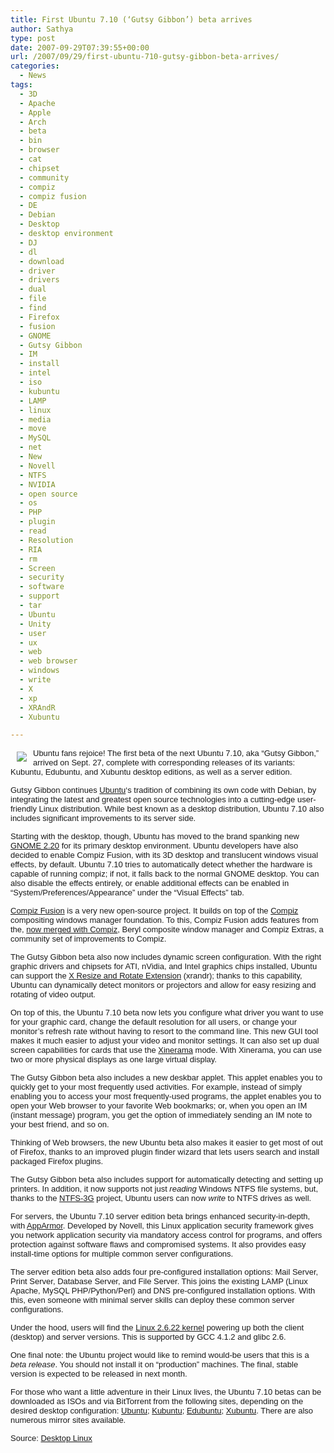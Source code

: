 ```yaml
---
title: First Ubuntu 7.10 (‘Gutsy Gibbon’) beta arrives
author: Sathya
type: post
date: 2007-09-29T07:39:55+00:00
url: /2007/09/29/first-ubuntu-710-gutsy-gibbon-beta-arrives/
categories:
  - News
tags:
  - 3D
  - Apache
  - Apple
  - Arch
  - beta
  - bin
  - browser
  - cat
  - chipset
  - community
  - compiz
  - compiz fusion
  - DE
  - Debian
  - Desktop
  - desktop environment
  - DJ
  - dl
  - download
  - driver
  - drivers
  - dual
  - file
  - find
  - Firefox
  - fusion
  - GNOME
  - Gutsy Gibbon
  - IM
  - install
  - intel
  - iso
  - kubuntu
  - LAMP
  - linux
  - media
  - move
  - MySQL
  - net
  - New
  - Novell
  - NTFS
  - NVIDIA
  - open source
  - os
  - PHP
  - plugin
  - read
  - Resolution
  - RIA
  - rm
  - Screen
  - security
  - software
  - support
  - tar
  - Ubuntu
  - Unity
  - user
  - ux
  - web
  - web browser
  - windows
  - write
  - X
  - xp
  - XRAndR
  - Xubuntu

---
```

<font size="2"><img src="https://desktoplinux.com/files/misc/ubuntu-thm.jpg" align="left" hspace="10" vspace="5" /><font face="Arial">Ubuntu fans rejoice! The first beta of the next Ubuntu 7.10, aka &#8220;Gutsy Gibbon,&#8221; arrived on Sept. 27, complete with corresponding releases of its variants: Kubuntu, Edubuntu, and Xubuntu desktop editions, as well as a server edition.</font></font>

<font size="2"><font face="Arial">Gutsy Gibbon continues </font><a href="https://www.ubuntu.org/" target="new"><font face="Arial">Ubuntu</font></a><font face="Arial">&#8216;s tradition of combining its own code with Debian, by integrating the latest and greatest open source technologies into a cutting-edge user-friendly Linux distribution. While best known as a desktop distribution, Ubuntu 7.10 also includes significant improvements to its server side.</font></font>

<font size="2"><font face="Arial">Starting with the desktop, though, Ubuntu has moved to the brand spanking new </font><a href="https://www.desktoplinux.com/news/NS5588503913.html" target="new"><font face="Arial">GNOME 2.20</font></a><font face="Arial"> for its primary desktop environment. Ubuntu developers have also decided to enable Compiz Fusion, with its 3D desktop and translucent windows visual effects, by default. Ubuntu 7.10 tries to automatically detect whether the hardware is capable of running compiz; if not, it falls back to the normal GNOME desktop. You can also disable the effects entirely, or enable additional effects can be enabled in &#8220;System/Preferences/Appearance&#8221; under the &#8220;Visual Effects&#8221; tab.</font></font>

<font size="2"><a href="https://www.compiz-fusion.org/" target="new"><font face="Arial">Compiz Fusion</font></a><font face="Arial"> is a very new open-source project. It builds on top of the </font><a href="https://compiz.org/" target="new"><font face="Arial">Compiz</font></a><font face="Arial"> compositing windows manager foundation. To this, Compiz Fusion adds features from the, </font><a href="https://www.desktoplinux.com/news/NS8279197413.html" target="new"><font face="Arial">now merged with Compiz</font></a><font face="Arial">, Beryl composite window manager and Compiz Extras, a community set of improvements to Compiz.</font></font>
  
<!--more-->

<font size="2"><font face="Arial">The Gutsy Gibbon beta also now includes dynamic screen configuration. With the right graphic drivers and chipsets for ATI, nVidia, and Intel graphics chips installed, Ubuntu can support the </font><a href="https://www.xfree86.org/current/xrandr.1.html" target="new"><font face="Arial">X Resize and Rotate Extension</font></a><font face="Arial"> (xrandr); thanks to this capability, Ubuntu can dynamically detect monitors or projectors and allow for easy resizing and rotating of video output.</font></font>

<font size="2"><font face="Arial">On top of this, the Ubuntu 7.10 beta now lets you configure what driver you want to use for your graphic card, change the default resolution for all users, or change your monitor&#8217;s refresh rate without having to resort to the command line. This new GUI tool makes it much easier to adjust your video and monitor settings. It can also set up dual screen capabilities for cards that use the </font><a href="https://tldp.org/HOWTO/Xinerama-HOWTO/intro.html" target="new"><font face="Arial">Xinerama</font></a><font face="Arial"> mode. With Xinerama, you can use two or more physical displays as one large virtual display.</font></font>

<font size="2"><font face="Arial">The Gutsy Gibbon beta also includes a new deskbar applet. This applet enables you to quickly get to your most frequently used activities. For example, instead of simply enabling you to access your most frequently-used programs, the applet enables you to open your Web browser to your favorite Web bookmarks; or, when you open an IM (instant message) program, you get the option of immediately sending an IM note to your best friend, and so on.</font></font>

<font size="2"><font face="Arial">Thinking of Web browsers, the new Ubuntu beta also makes it easier to get most of out of Firefox, thanks to an improved plugin finder wizard that lets users search and install packaged Firefox plugins.</font></font>

<font size="2"><font face="Arial">The Gutsy Gibbon beta also includes support for automatically detecting and setting up printers. In addition, it now supports not just <em>reading</em> Windows NTFS file systems, but, thanks to the </font><a href="https://www.ntfs-3g.org/" target="new"><font face="Arial">NTFS-3G</font></a><font face="Arial"> project, Ubuntu users can now <em>write</em> to NTFS drives as well.</font></font>

<font size="2"><font face="Arial">For servers, the Ubuntu 7.10 server edition beta brings enhanced security-in-depth, with </font><a href="https://www.novell.com/linux/security/apparmor/" target="new"><font face="Arial">AppArmor</font></a><font face="Arial">. Developed by Novell, this Linux application security framework gives you network application security via mandatory access control for programs, and offers protection against software flaws and compromised systems. It also provides easy install-time options for multiple common server configurations.</font></font>

<font size="2"><font face="Arial">The server edition beta also adds four pre-configured installation options: Mail Server, Print Server, Database Server, and File Server. This joins the existing LAMP (Linux Apache, MySQL PHP/Python/Perl) and DNS pre-configured installation options. With this, even someone with minimal server skills can deploy these common server configurations.</font></font>

<font size="2"><font face="Arial">Under the hood, users will find the </font><a href="https://www.linux-watch.com/news/NS8173766270.html" target="new"><font face="Arial">Linux 2.6.22 kernel</font></a><font face="Arial"> powering up both the client (desktop) and server versions. This is supported by GCC 4.1.2 and glibc 2.6.</font></font>

<font size="2"><font face="Arial">One final note: the Ubuntu project would like to remind would-be users that this is a <em>beta release</em>. You should not install it on &#8220;production&#8221; machines. The final, stable version is expected to be released in next month.</font></font>

<font size="2"><font face="Arial">For those who want a little adventure in their Linux lives, the Ubuntu 7.10 betas can be downloaded as ISOs and via BitTorrent from the following sites, depending on the desired desktop configuration: </font><a href="https://releases.ubuntu.com/releases/7.10" target="new"><font face="Arial">Ubuntu</font></a><font face="Arial">; </font><a href="https://releases.ubuntu.com/releases/kubuntu/7.10" target="new"><font face="Arial">Kubuntu</font></a><font face="Arial">; </font><a href="https://releases.ubuntu.com/releases/edubuntu/7.10" target="new"><font face="Arial">Edubuntu</font></a><font face="Arial">; </font><a href="https://cdimage.ubuntu.com/xubuntu/releases/7.10/beta" target="new"><font face="Arial">Xubuntu</font></a><font face="Arial">. There are also numerous mirror sites available.</font></font>

<font size="2"><font face="Arial">Source: <a href="https://desktoplinux.com/news/NS4543424246.html">Desktop Linux</a></font></font>
